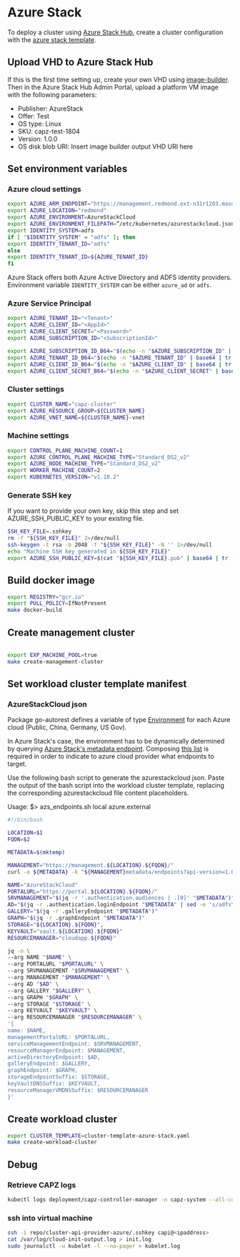 # Azure Stack

To deploy a cluster using [Azure Stack Hub](https://github.com/msazurestackworkloads/cluster-api-provider-azure), create a cluster configuration with the [azure stack template](../../templates/cluster-template-azure-stack.yaml).

## Upload VHD to Azure Stack Hub

If this is the first time setting up, create your own VHD using [image-builder](https://github.com/msazurestackworkloads/image-builder/tree/azure-stack-vhd-18.04). Then in the Azure Stack Hub Admin Portal, upload a platform VM image with the following parameters:

- Publisher: AzureStack
- Offer: Test
- OS type: Linux
- SKU: capz-test-1804
- Version: 1.0.0
- OS disk blob URI: Insert image builder output VHD URI here

## Set environment variables

### Azure cloud settings

```bash
export AZURE_ARM_ENDPOINT="https://management.redmond.ext-n31r1203.masd.stbtest.microsoft.com"
export AZURE_LOCATION="redmond"
export AZURE_ENVIRONMENT=AzureStackCloud
export AZURE_ENVIRONMENT_FILEPATH=”/etc/kubernetes/azurestackcloud.json”
export IDENTITY_SYSTEM=adfs
if [ "$IDENTITY_SYSTEM" = "adfs" ]; then
export IDENTITY_TENANT_ID="adfs"
else
export IDENTITY_TENANT_ID=${AZURE_TENANT_ID}
fi
```

Azure Stack offers both Azure Active Directory and ADFS identity providers. Environment variable `IDENTITY_SYSTEM` can be either `azure_ad` or `adfs`.

### Azure Service Principal

```bash
export AZURE_TENANT_ID="<Tenant>"
export AZURE_CLIENT_ID="<AppId>"
export AZURE_CLIENT_SECRET="<Password>"
export AZURE_SUBSCRIPTION_ID="<SubscriptionId>"

export AZURE_SUBSCRIPTION_ID_B64="$(echo -n "$AZURE_SUBSCRIPTION_ID" | base64 | tr -d '\n')"
export AZURE_TENANT_ID_B64="$(echo -n "$AZURE_TENANT_ID" | base64 | tr -d '\n')"
export AZURE_CLIENT_ID_B64="$(echo -n "$AZURE_CLIENT_ID" | base64 | tr -d '\n')"
export AZURE_CLIENT_SECRET_B64="$(echo -n "$AZURE_CLIENT_SECRET" | base64 | tr -d '\n')"
```

### Cluster settings

```bash
export CLUSTER_NAME="capz-cluster"
export AZURE_RESOURCE_GROUP=${CLUSTER_NAME}
export AZURE_VNET_NAME=${CLUSTER_NAME}-vnet
```

### Machine settings

```bash
export CONTROL_PLANE_MACHINE_COUNT=1
export AZURE_CONTROL_PLANE_MACHINE_TYPE="Standard_DS2_v2"
export AZURE_NODE_MACHINE_TYPE="Standard_DS2_v2"
export WORKER_MACHINE_COUNT=2
export KUBERNETES_VERSION="v1.18.2"
```

### Generate SSH key

If you want to provide your own key, skip this step and set AZURE_SSH_PUBLIC_KEY to your existing file.

```bash
SSH_KEY_FILE=.sshkey
rm -f "${SSH_KEY_FILE}" 2>/dev/null
ssh-keygen -t rsa -b 2048 -f "${SSH_KEY_FILE}" -N '' 1>/dev/null
echo "Machine SSH key generated in ${SSH_KEY_FILE}"
export AZURE_SSH_PUBLIC_KEY=$(cat "${SSH_KEY_FILE}.pub" | base64 | tr -d '\r\n')
```

## Build docker image

```bash
export REGISTRY="gcr.io"
export PULL_POLICY=IfNotPresent
make docker-build
```

## Create management cluster

```bash

export EXP_MACHINE_POOL=true
make create-management-cluster
```

## Set workload cluster template manifest

### AzureStackCloud json

Package go-autorest defines a variable of type [Environment](https://godoc.org/github.com/Azure/go-autorest/autorest/azure#Environment) for each Azure cloud (Public, China, Germany, US Gov).

In Azure Stack's case, the environment has to be dynamically determined by querying [Azure Stack's metadata endpoint](https://docs.microsoft.com/en-us/azure-stack/user/azure-stack-version-profiles-go?view=azs-2005#how-to-use-go-sdk-profiles-on-azure-stack-hub). Composing [this list](https://github.com/kubernetes/cloud-provider-azure/blob/master/docs/cloud-provider-config.md#azure-stack-configuration) is required in order to indicate to azure cloud provider what endpoints to target.

Use the following bash script to generate the azurestackcloud json. Paste the output of the bash script into the workload cluster template, replacing the corresponding azurestackcloud file content placeholders.

Usage: $> azs_endpoints.sh local azure.external

```bash
#!/bin/bash

LOCATION=$1
FQDN=$2

METADATA=$(mktemp)

MANAGEMENT="https://management.${LOCATION}.${FQDN}/"
curl -o ${METADATA} -k "${MANAGEMENT}metadata/endpoints?api-version=1.0"

NAME="AzureStackCloud"
PORTALURL="https://portal.${LOCATION}.${FQDN}/"
SRVMANAGEMENT="$(jq -r '.authentication.audiences | .[0]' "$METADATA")"
AD="$(jq -r .authentication.loginEndpoint "$METADATA" | sed -e 's/adfs\/*$//')"
GALLERY="$(jq -r .galleryEndpoint "$METADATA")"
GRAPH="$(jq -r .graphEndpoint "$METADATA")"
STORAGE="${LOCATION}.${FQDN}",
KEYVAULT="vault.${LOCATION}.${FQDN}"
RESOURCEMANAGER="cloudapp.${FQDN}"

jq -n \
--arg NAME "$NAME" \
--arg PORTALURL "$PORTALURL" \
--arg SRVMANAGEMENT "$SRVMANAGEMENT" \
--arg MANAGEMENT "$MANAGEMENT" \
--arg AD "$AD" \
--arg GALLERY "$GALLERY" \
--arg GRAPH "$GRAPH" \
--arg STORAGE "$STORAGE" \
--arg KEYVAULT "$KEYVAULT" \
--arg RESOURCEMANAGER "$RESOURCEMANAGER" \
'{
name: $NAME,
managementPortalURL: $PORTALURL,
serviceManagementEndpoint: $SRVMANAGEMENT,
resourceManagerEndpoint: $MANAGEMENT,
activeDirectoryEndpoint: $AD,
galleryEndpoint: $GALLERY,
graphEndpoint: $GRAPH,
storageEndpointSuffix: $STORAGE,
keyVaultDNSSuffix: $KEYVAULT,
resourceManagerVMDNSSuffix: $RESOURCEMANAGER
}'
```

## Create workload cluster

```bash
export CLUSTER_TEMPLATE=cluster-template-azure-stack.yaml
make create-workload-cluster
```

## Debug

### Retrieve CAPZ logs

```bash
kubectl logs deployment/capz-controller-manager -n capz-system --all-containers=true > stack.log
```

### ssh into virtual machine

```bash
ssh -i repo/cluster-api-provider-azure/.sshkey capi@<ipaddress>
cat /var/log/cloud-init-output.log > init.log
sudo journalctl -u kubelet -l --no-pager > kubelet.log
```
